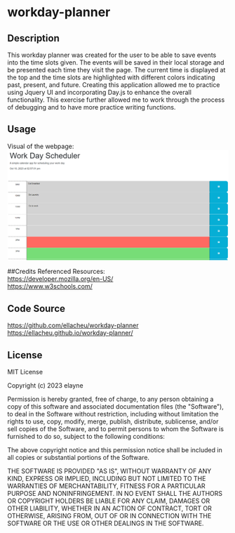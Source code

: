 # workday-planner

## Description
This workday planner was created for the user to be able to save events into the time slots given.  The events will be saved in their local storage and be presented each time they visit the page.  The current time is displayed at the top and the time slots are highlighted with different colors indicating past, present, and future. Creating this application allowed me to practice using Jquery UI and incorporating Day.js to enhance the overall functionality.  This exercise further allowed me to work through the process of debugging and to have more practice writing functions.  

## Usage
Visual of the webpage:
![webpageimage](assets/images/workday-planner-image.png)

##Credits
Referenced Resources: <br>
https://developer.mozilla.org/en-US/ <br>
https://www.w3schools.com/ <br>

## Code Source
https://github.com/ellacheu/workday-planner <br>
https://ellacheu.github.io/workday-planner/

## License
MIT License

Copyright (c) 2023 elayne

Permission is hereby granted, free of charge, to any person obtaining a copy of this software and associated documentation files (the "Software"), to deal in the Software without restriction, including without limitation the rights to use, copy, modify, merge, publish, distribute, sublicense, and/or sell copies of the Software, and to permit persons to whom the Software is furnished to do so, subject to the following conditions:

The above copyright notice and this permission notice shall be included in all copies or substantial portions of the Software.

THE SOFTWARE IS PROVIDED "AS IS", WITHOUT WARRANTY OF ANY KIND, EXPRESS OR IMPLIED, INCLUDING BUT NOT LIMITED TO THE WARRANTIES OF MERCHANTABILITY, FITNESS FOR A PARTICULAR PURPOSE AND NONINFRINGEMENT. IN NO EVENT SHALL THE AUTHORS OR COPYRIGHT HOLDERS BE LIABLE FOR ANY CLAIM, DAMAGES OR OTHER LIABILITY, WHETHER IN AN ACTION OF CONTRACT, TORT OR OTHERWISE, ARISING FROM, OUT OF OR IN CONNECTION WITH THE SOFTWARE OR THE USE OR OTHER DEALINGS IN THE SOFTWARE.
